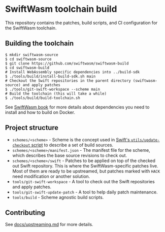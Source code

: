 # SwiftWasm toolchain build

This repository contains the patches, build scripts, and CI configuration for the SwiftWasm toolchain.

## Building the toolchain

```
$ mkdir swiftwasm-source
$ cd swiftwasm-source
$ git clone https://github.com/swiftwasm/swiftwasm-build
$ cd swiftwasm-build
# Install WebAssembly specific dependencies into ../build-sdk
$ ./tools/build/install-build-sdk.sh main
# Checkout the Swift repositories in the parent directory (swiftwasm-source) and apply patches
$ ./tools/git-swift-workspace --scheme main
# Build the toolchain (this will take a while)
$ ./tools/build/build-toolchain.sh
```

See [SwiftWasm book](https://book.swiftwasm.org/contribution-guide/how-to-build-toolchain.html) for more details about dependencies you need to install and how to build on Docker.

## Project structure

- `schemes/<scheme>` - Scheme is the concept used in [Swift's `utils/update-checkout` script](https://github.com/apple/swift/blob/main/utils/update-checkout) to describe a set of build sources.
- `schemes/<scheme>/manifest.json` - The manifest file for the scheme, which describes the base source revisions to check out.
- `schemes/<scheme>/swift` - Patches to be applied on top of the checked out Swift repository. This is where the SwiftWasm-specific patches live. Most of them are ready to be upstreamed, but patches marked with `HACK` need modification or another solution.
- `tools/git-swift-workspace` - A tool to check out the Swift repositories and apply patches.
- `tools/git-swift-update-patch` - A tool to help daily patch maintenance.
- `tools/build` - Scheme agnostic build scripts.

## Contributing

See [docs/upstreaming.md](docs/upstreaming.md) for more details.
